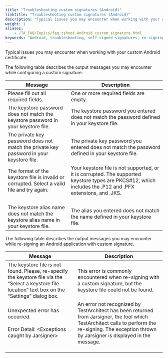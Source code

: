 ```yaml
--- 
title: "Troubleshooting custom signatures (Android)"
linktitle: "Troubleshooting custom signatures (Android)"
description: "Typical issues you may encounter when working with your custom Android certificate."
weight: 1
aliases: 
    - /TA_FAQ/Topics/faq.tshoot.Android_custom_signature.html
keywords: "Android, troubleshooting, self-signed signatures, re-signing, troubleshooting self-signed signatures, Android, applications, troubleshooting self-signed signatures, Android"
---
```


Typical issues you may encounter when working with your custom Android certificate.

The following table describes the output messages you may encounter while configuring a custom signature.

|Message|Description|
|-------|-----------|
|Please fill out all required fields.|One or more required fields are empty.|
|The keystore password does not match the keystore password in your keystore file.|The keystore password you entered does not match the password defined in your keystore file.|
|The private key password does not match the private key password in your keystore file.|The private key password you entered does not match the password defined in your keystore file.|
|The format of the keystore file is invalid or corrupted. Select a valid file and try again.<br><br>|Your keystore file is not supported, or it is corrupted. The supported keystore types are PKCS\#12, which includes the .P12 and .PFX extensions, and .JKS.<br><br>|<br>
|The keystore alias name does not match the keystore alias name in your keystore file.|The alias you entered does not match the name defined in your keystore file.|

The following table describes the output messages you may encounter while re-signing an Android application with custom signature.

|Message|Description|
|-------|-----------|
|The keystore file is not found. Please, re-specify the keystore file via the “Select a keystore file location” text box on the “Settings” dialog box.|This error is commonly encountered when re-signing with a custom signature, but the keystore file could not be found.|
|Unexpected error has occurred.<br><br> Error Detail: <Exceptions caught by Jarsigner\><br><br>|An error not recognized by TestArchitect has been returned from Jarsigner, the tool which TestArchitect calls to perform the re-signing. The exception thrown by Jarsigner is displayed in the message.<br><br>|<br>


